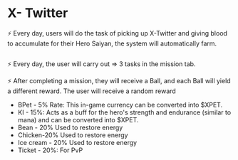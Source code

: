 # X- Twitter

⚡ Every day, users will do the task of picking up X-Twitter and giving blood to accumulate for their Hero Saiyan, the system will automatically farm.

<figure><img src="https://chainkloud-coms-organization.gitbook.io/~gitbook/image?url=https%3A%2F%2F1796548972-files.gitbook.io%2F%7E%2Ffiles%2Fv0%2Fb%2Fgitbook-x-prod.appspot.com%2Fo%2Fspaces%252FZEMUFPTQrcf7O846fusu%252Fuploads%252FPFjNYFrRL3trGERFWelY%252FScreenshot%25202024-05-20%2520160032.png%3Falt%3Dmedia%26token%3D2a86c100-226e-4cbb-8ac4-2da9b47eb767&#x26;width=768&#x26;dpr=4&#x26;quality=100&#x26;sign=4a8b4666586497766e06773aa81a5d0fc9e34a1fbb967f3b166f423d0946322c" alt=""><figcaption></figcaption></figure>

⚡ Every day, the user will carry out ⇒ 3 tasks in the mission tab.

⚡ After completing a mission, they will receive a Ball, and each Ball will yield a different reward. The user will receive a random reward

* BPet - 5% Rate: This in-game currency can be converted into $XPET.
* KI - 15%: Acts as a buff for the hero's strength and endurance (similar to mana) and can be converted into $XPET.
* Bean - 20% Used to restore energy
* Chicken-20% Used to restore energy
* Ice cream - 20% Used to restore energy
* Ticket - 20%: For PvP

